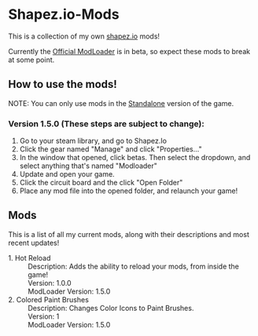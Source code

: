 # Shapez.io-Mods
This is a collection of my own [shapez.io](https://shapez.io) mods!

Currently the [Official ModLoader](https://github.com/tobspr/shapez.io/tree/modloader) is in beta, so expect these mods to break at some point.

## How to use the mods!
NOTE: You can only use mods in the [Standalone](https://store.steampowered.com/app/1318690/shapezio/) version of the game.

### Version 1.5.0 (These steps are subject to change):

  1. Go to your steam library, and go to Shapez.Io
  2. Click the gear named "Manage" and click "Properties..."
  3. In the window that opened, click betas. Then select the dropdown, and select anything that's named "Modloader"
  5. Update and open your game.
  6. Click the circuit board and the click "Open Folder"
  7. Place any mod file into the opened folder, and relaunch your game!


## Mods

This is a list of all my current mods, along with their descriptions and most recent updates!

<dl>
  <dt>1. Hot Reload</dt>
  <dd>Description: Adds the ability to reload your mods, from inside the game!</dd>
  <dd>Version: 1.0.0</dd>
  <dd>ModLoader Version: 1.5.0</dd>
  
  <dt>2. Colored Paint Brushes</dt>
  <dd>Description: Changes Color Icons to Paint Brushes.</dd>
  <dd>Version: 1</dd>
  <dd>ModLoader Version: 1.5.0</dd>
</dl>
